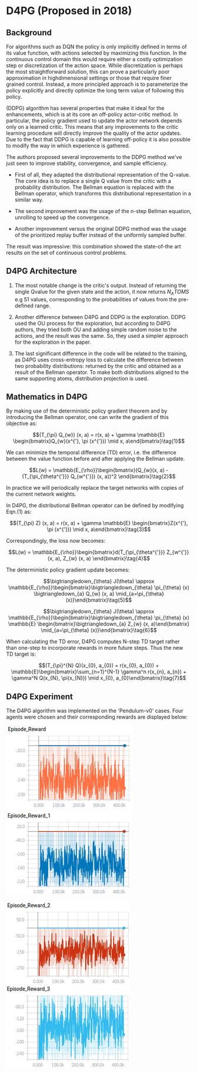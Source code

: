 # D4PG (Proposed in 2018)

## Background

For algorithms such as DQN the policy is only implicitly defined in terms of its value function, with actions selected by maximizing this function. In the continuous control domain this would require either a costly optimization step or discretization of the action space. While discretization is perhaps the most straightforward solution, this can prove a particularly poor approximation in highdimensional settings or those that require finer grained control. Instead, a more principled approach is to parameterize the policy explicitly and directly optimize the long term value of following this
policy.

(DDPG) algorithm has several properties that make it ideal for the enhancements, which is at its core an off-policy actor-critic method. In particular, the policy gradient used to update the actor network depends only on a learned critic. This means
that any improvements to the critic learning procedure will directly improve the quality of the actor updates. Due to the fact that DDPG is capable of learning off-policy it is also possible to modify the way in which experience is gathered.

The authors proposed several improvements to the DDPG method we've just seen to improve stability, convergence, and sample efficiency.

- First of all, they adapted the distributional representation of the Q-value. The core idea is to replace a single Q value from the critic with a probability distribution. The Bellman equation is replaced with the Bellman operator, which transforms this distributional representation in a similar way.

- The second improvement was the usage of the n-step Bellman equation, unrolling to speed up the convergence. 

- Another improvement versus the original DDPG method was the usage of the prioritized replay buffer instead of the uniformly sampled buffer. 

The result was impressive: this combination showed the state-of-the art results on the set of continuous control problems.

## D4PG Architecture

1. The most notable change is the critic's output. Instead of returning the single Qvalue for the given state and the action, it now returns $N_ATOMS$ e.g 51 values, corresponding to the probabilities of values from the pre-defined range. 

2. Another difference between D4PG and DDPG is the exploration. DDPG used the OU process for the exploration, but according to D4PG authors, they tried both OU and adding simple random noise to the actions, and the result was the same. So, they used a simpler approach for the exploration in the paper.

3. The last significant difference in the code will be related to the training, as D4PG uses cross-entropy loss to calculate the difference between two probability distributions: returned by the critic and obtained as a result of the Bellman operator. To make both distributions aligned to the same supporting atoms, distribution projection is used.

## Mathematics in D4PG

By making use of the deterministic policy gradient theorem and by introducing the Bellman operator, one can write the gradient of this objective as:

$$(T_{\pi} Q_{w}) (x, a) = r(x, a) + \gamma \mathbb{E} \begin{bmatrix}Q_{w}(x^{'}, \pi (x^{'})) \mid x, a\end{bmatrix}\tag{1}$$

We can minimize the temporal difference (TD) error, i.e. the difference between the value function before and after applying the Bellman update.

$$L(w) = \mathbb{E_{\rho}}\begin{bmatrix}(Q_{w}(x, a) - (T_{\pi_{\theta^{'}}} Q_{w^{'}}) (x, a))^2 \end{bmatrix}\tag{2}$$

In practice we will periodically replace the target networks with copies of the current network weights.

In D4PG, the distributional Bellman operator can be defined by modifying Eqn.(1) as:

$$(T_{\pi} Z) (x, a) = r(x, a) + \gamma \mathbb{E} \begin{bmatrix}Z(x^{'}, \pi (x^{'})) \mid x, a\end{bmatrix}\tag{3}$$

Correspondingly, the loss now becomes:

$$L(w) = \mathbb{E_{\rho}}\begin{bmatrix}d(T_{\pi_{\theta^{'}}} Z_{w^{'}} (x, a), Z_{w} (x, a) \end{bmatrix}\tag{4}$$

The deterministic policy gradient update becomes:

$$\bigtriangledown_{\theta} J(\theta) \approx \mathbb{E_{\rho}}\begin{bmatrix}\bigtriangledown_{\theta} \pi_{\theta} (x)  \bigtriangledown_{a} Q_{w} (x, a) \mid_{a=\pi_{\theta} (x)}\end{bmatrix}\tag{5}$$

$$\bigtriangledown_{\theta} J(\theta) \approx \mathbb{E_{\rho}}\begin{bmatrix}\bigtriangledown_{\theta} \pi_{\theta} (x)  \mathbb{E} \begin{bmatrix}\bigtriangledown_{a} Z_{w} (x, a)\end{bmatrix} \mid_{a=\pi_{\theta} (x)}\end{bmatrix}\tag{6}$$

When calculating the TD error, D4PG computes N-step TD target rather than one-step to incorporate rewards in more future steps. Thus the new TD target is:

$$(T_{\pi}^{N} Q)(x_{0}, a_{0}) = r(x_{0}, a_{0}) + \mathbb{E}\begin{bmatrix}\sum_{n=1}^{N-1} \gamma^n r(x_{n}, a_{n}) + \gamma^N Q(x_{N}, \pi(x_{N})) \mid  x_{0}, a_{0}\end{bmatrix}\tag{7}$$

## D4PG Experiment

The D4PG algorithm was implemented on the 'Pendulum-v0' cases. Four agents were chosen and their corresponding rewards are displayed below:

![Agent0](https://github.com/colin-zgf/RL-Algorithms/blob/master/images/D4PG_result/agent0.png)
![Agent1](https://github.com/colin-zgf/RL-Algorithms/blob/master/images/D4PG_result/agent1.png)

![Agent2](https://github.com/colin-zgf/RL-Algorithms/blob/master/images/D4PG_result/agent2.png)
![Agent3](https://github.com/colin-zgf/RL-Algorithms/blob/master/images/D4PG_result/agent3.png)
